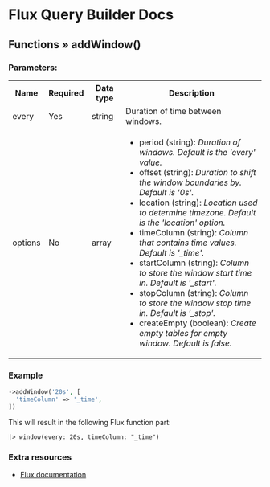 # Flux Query Builder Docs

## Functions &raquo; addWindow()

### Parameters:

<table>
  <tbody>
    <tr>
      <th>Name</th>
      <th>Required</th>
      <th>Data type</th>
      <th>Description</th>
    </tr>
    <tr>
      <td>every</td>
      <td>Yes</td>
      <td>string</td>
      <td>Duration of time between windows.</td>
    </tr>
    <tr>
      <td>options</td>
      <td>No</td>
      <td>array</td>
      <td>
        <ul>
          <li>
            period (string): <i>Duration of windows. Default is the 'every' value.</i>
          </li>
          <li>
            offset (string): <i>Duration to shift the window boundaries by. Default is '0s'.</i>
          </li>
          <li>
            location (string): <i>Location used to determine timezone. Default is the 'location' option.</i>
          </li>
          <li>
            timeColumn (string): <i>Column that contains time values. Default is '_time'.</i>
          </li>
          <li>
            startColumn (string): <i>Column to store the window start time in. Default is '_start'.</i>
          </li>
          <li>
            stopColumn (string): <i>Column to store the window stop time in. Default is '_stop'.</i>
          </li>
          <li>
            createEmpty (boolean): <i>Create empty tables for empty window. Default is false.</i>
          </li>
        </ul>
      </td>
    </tr>
  </tbody>
</table>


### Example

```php
->addWindow('20s', [
  'timeColumn' => '_time',
])
```

This will result in the following Flux function part:

```
|> window(every: 20s, timeColumn: "_time")
```

### Extra resources

* [Flux documentation](https://docs.influxdata.com/flux/v0.x/stdlib/universe/window/)
